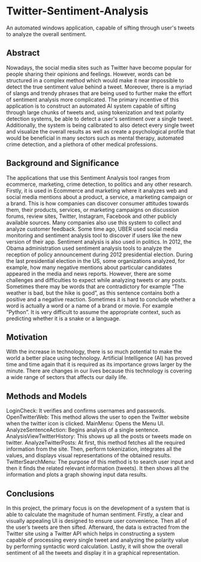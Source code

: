 # **Twitter-Sentiment-Analysis**
An automated windows application, capable of sifting through user's tweets to analyze the overall sentiment.


## **Abstract**
Nowadays, the social media sites such as Twitter have become popular for people sharing their opinions and feelings. However, words can be structured in a complex method which would make it near impossible to detect the true sentiment value behind a tweet. Moreover, there is a myriad of slangs and trendy phrases that are being used to further make the effort of sentiment analysis more complicated. The primary incentive of this application is to construct an automated AI system capable of sifting through large chunks of tweets and, using tokenization and text polarity detection systems, be able to detect a user's sentiment over a single tweet. Additionally, the system is being calibrated to also detect every single tweet and visualize the overall results as well as create a psychological profile that would be beneficial in many sectors such as mental therapy, automated crime detection, and a plethora of other medical professions.


## Background and Significance
The applications that use this Sentiment Analysis tool ranges from ecommerce, marketing, crime detection, to politics and any other research. Firstly, it is used in Ecommerce and marketing where it analyzes web and social media mentions about a product, a service, a marketing campaign or a brand. This is how companies can discover consumer attitudes towards them, their products, services, or marketing campaigns on discussion forums, review sites, Twitter, Instagram, Facebook and other publicly available sources. Many companies also use this system to collect and analyze customer feedback. Some time ago, UBER used social media monitoring and sentiment analysis tool to discover if users like the new version of their app. Sentiment analysis is also used in politics. In 2012, the Obama administration used sentiment analysis tools to analyze the reception of policy announcement during 2012 presidential election. During the last presidential election in the US, some organizations analyzed, for example, how many negative mentions about particular candidates appeared in the media and news reports. However, there are some challenges and difficulties to expect while analyzing tweets or any posts. Sometimes there may be words that are contradictory for example “The weather is bad, but the hike is good”, as this sentence contains both a positive and a negative reaction. Sometimes it is hard to conclude whether a word is actually a word or a name of a brand or movie. For example “Python”.  It is very difficult to assume the appropriate context, such as predicting whether it is a snake or a language.


## Motivation
With the increase in technology, there is so much potential to make the world a better place using technology. Artificial Intelligence (AI) has proved time and time again that it is required as its importance grows larger by the minute. There are changes in our lives because this technology is covering a wide range of sectors that affects our daily life. 


## Methods and Models
LoginCheck: It verifies and confirms usernames and passwords.
OpenTwitterWeb: This method allows the user to open the Twitter website when the twitter icon is clicked.
MainMenu: Opens the Menu UI.
AnalyzeSentenceAction: Begins analysis of a single sentence.
AnalysisViewTwitterHistory: This shows up all the posts or tweets made on twitter.
AnalyzeTwitterPosts: At first, this method fetches all the required information from the site. Then, perform tokenization, integrates all the values, and displays visual representations of the obtained results.
TwitterSearchMenu: The purpose of this method is to search user input and then it finds the related relevant information (tweets). It then shows all the information and plots a graph showing input data results.


## Conclusions
In this project, the primary focus is on the development of a system that is able to calculate the magnitude of human sentiment. Firstly, a clear and visually appealing UI is designed to ensure user convenience. Then all of the user’s tweets are then sifted. Afterward, the data is extracted from the Twitter site using a Twitter API which helps in constructing a system capable of processing every single tweet and analyzing the polarity value by performing syntactic word calculation. Lastly, it will show the overall sentiment of all the tweets and display it in a graphical representation.
